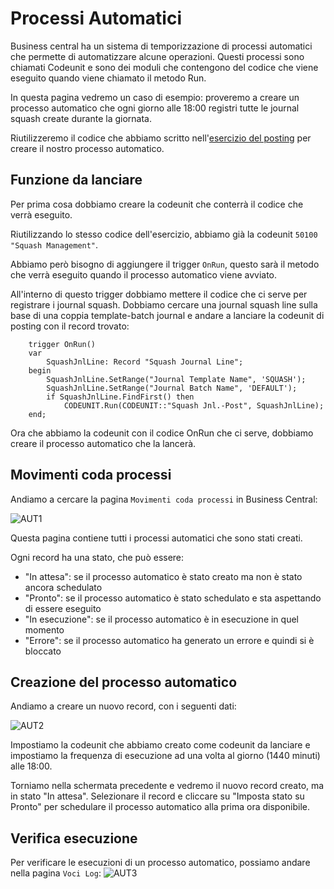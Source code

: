 
# Processi Automatici

Business central ha un sistema di temporizzazione di processi automatici che permette di automatizzare alcune operazioni. Questi processi sono chiamati Codeunit e sono dei moduli che contengono del codice che viene eseguito quando viene chiamato il metodo Run. 

In questa pagina vedremo un caso di esempio: proveremo a creare un processo automatico che ogni giorno alle 18:00 registri tutte le journal squash create durante la giornata.

Riutilizzeremo il codice che abbiamo scritto nell'[esercizio del posting](./posting/exercise) per creare il nostro processo automatico.

## Funzione da lanciare
Per prima cosa dobbiamo creare la codeunit che conterrà il codice che verrà eseguito. 

Riutilizzando lo stesso codice dell'esercizio, abbiamo già la codeunit ```50100 "Squash Management"```. 

Abbiamo però bisogno di aggiungere il trigger ```OnRun```, questo sarà il metodo che verrà eseguito quando il processo automatico viene avviato. 

All'interno di questo trigger dobbiamo mettere il codice che ci serve per registrare i journal squash. Dobbiamo cercare una journal squash line sulla base di una coppia template-batch journal e andare a lanciare la codeunit di posting con il record trovato:

```al
    trigger OnRun()
    var
        SquashJnlLine: Record "Squash Journal Line";
    begin
        SquashJnlLine.SetRange("Journal Template Name", 'SQUASH');
        SquashJnlLine.SetRange("Journal Batch Name", 'DEFAULT');
        if SquashJnlLine.FindFirst() then
            CODEUNIT.Run(CODEUNIT::"Squash Jnl.-Post", SquashJnlLine);
    end;
```

Ora che abbiamo la codeunit con il codice OnRun che ci serve, dobbiamo creare il processo automatico che la lancerà.

## Movimenti coda processi
Andiamo a cercare la pagina ```Movimenti coda processi``` in Business Central:

![AUT1](/img/AUT1.png)

Questa pagina contiene tutti i processi automatici che sono stati creati. 

Ogni record ha una stato, che può essere:
* "In attesa": se il processo automatico è stato creato ma non è stato ancora schedulato
* "Pronto": se il processo automatico è stato schedulato e sta aspettando di essere eseguito
* "In esecuzione": se il processo automatico è in esecuzione in quel momento
* "Errore": se il processo automatico ha generato un errore e quindi si è bloccato

## Creazione del processo automatico
Andiamo a creare un nuovo record, con i seguenti dati:

![AUT2](/img/AUT2.png)

Impostiamo la codeunit che abbiamo creato come codeunit da lanciare e impostiamo la frequenza di esecuzione ad una volta al giorno (1440 minuti) alle 18:00.

Torniamo nella schermata precedente e vedremo il nuovo record creato, ma in stato "In attesa". Selezionare il record e cliccare su "Imposta stato su Pronto" per schedulare il processo automatico alla prima ora disponibile.

## Verifica esecuzione
Per verificare le esecuzioni di un processo automatico, possiamo andare nella pagina ```Voci Log```:
![AUT3](/img/AUT3.png)